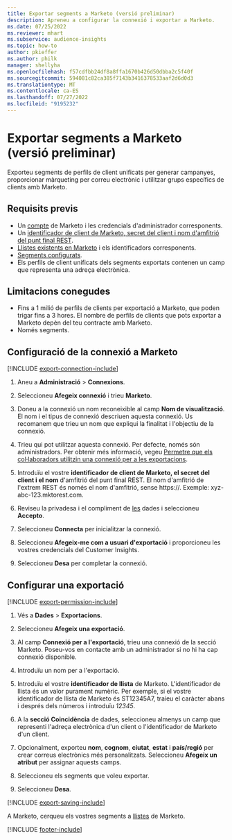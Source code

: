 ```yaml
---
title: Exportar segments a Marketo (versió preliminar)
description: Apreneu a configurar la connexió i exportar a Marketo.
ms.date: 07/25/2022
ms.reviewer: mhart
ms.subservice: audience-insights
ms.topic: how-to
author: pkieffer
ms.author: philk
manager: shellyha
ms.openlocfilehash: f57cdfbb24df8a8ffa1670b426d50dbba2c5f40f
ms.sourcegitcommit: 594081c82ca385f7143b3416378533aaf2d6d0d3
ms.translationtype: MT
ms.contentlocale: ca-ES
ms.lasthandoff: 07/27/2022
ms.locfileid: "9195232"
---
```

# <a name="export-segments-to-marketo-preview"></a>Exportar segments a Marketo (versió preliminar)

Exporteu segments de perfils de client unificats per generar campanyes, proporcionar màrqueting per correu electrònic i utilitzar grups específics de clients amb Marketo.

## <a name="prerequisites"></a>Requisits previs

- Un [compte](https://login.marketo.com/) de Marketo i les credencials d'administrador corresponents.
- Un [identificador de client de Marketo, secret del client i nom d'amfitrió del punt final REST](https://developers.marketo.com/rest-api/authentication/).
- [Llistes existents en Marketo](https://docs.marketo.com/display/public/DOCS/Understanding+Static+Lists) i els identificadors corresponents.
- [Segments configurats](segments.md).
- Els perfils de client unificats dels segments exportats contenen un camp que representa una adreça electrònica.

## <a name="known-limitations"></a>Limitacions conegudes

- Fins a 1 milió de perfils de clients per exportació a Marketo, que poden trigar fins a 3 hores. El nombre de perfils de clients que pots exportar a Marketo depèn del teu contracte amb Marketo.
- Només segments.

## <a name="set-up-connection-to-marketo"></a>Configuració de la connexió a Marketo

[!INCLUDE [export-connection-include](includes/export-connection-admn.md)]

1. Aneu a **Administració** > **Connexions**.

1. Seleccioneu **Afegeix connexió** i trieu **Marketo**.

1. Doneu a la connexió un nom reconeixible al camp **Nom de visualització**. El nom i el tipus de connexió descriuen aquesta connexió. Us recomanem que trieu un nom que expliqui la finalitat i l'objectiu de la connexió.

1. Trieu qui pot utilitzar aquesta connexió. Per defecte, només són administradors. Per obtenir més informació, vegeu [Permetre que els col·laboradors utilitzin una connexió per a les exportacions](connections.md#allow-contributors-to-use-a-connection-for-exports).

1. Introduïu el vostre **identificador de client de Marketo, el secret del client i el nom** d'amfitrió del punt final REST. El nom d'amfitrió de l'extrem REST és només el nom d'amfitrió, sense https://. Exemple: xyz-abc-123.mktorest.com.

1. Reviseu la privadesa i el compliment de [les](connections.md#data-privacy-and-compliance) dades i seleccioneu **Accepto**.

1. Seleccioneu **Connecta** per inicialitzar la connexió.

1. Seleccioneu **Afegeix-me com a usuari d'exportació** i proporcioneu les vostres credencials del Customer Insights.

1. Seleccioneu **Desa** per completar la connexió.

## <a name="configure-an-export"></a>Configurar una exportació

[!INCLUDE [export-permission-include](includes/export-permission.md)]

1. Vés a **Dades** > **Exportacions**.

1. Seleccioneu **Afegeix una exportació**.

1. Al camp **Connexió per a l'exportació**, trieu una connexió de la secció Marketo. Poseu-vos en contacte amb un administrador si no hi ha cap connexió disponible.

1. Introduïu un nom per a l'exportació.

1. Introduïu el vostre **identificador de llista** de Marketo. L'identificador de llista és un valor purament numèric. Per exemple, si el vostre identificador de llista de Marketo és ST12345A7, traieu el caràcter abans i després dels números i introduïu *12345*.

1. A la **secció Coincidència** de dades, seleccioneu almenys un camp que representi l'adreça electrònica d'un client o l'identificador de Marketo d'un client.

1. Opcionalment, exporteu **nom**, **cognom**, **ciutat**, **estat** i **país/regió** per crear correus electrònics més personalitzats. Seleccioneu **Afegeix un atribut** per assignar aquests camps.

1. Seleccioneu els segments que voleu exportar.

1. Seleccioneu **Desa**.

[!INCLUDE [export-saving-include](includes/export-saving.md)]

A Marketo, cerqueu els vostres segments a [llistes](https://docs.marketo.com/display/public/DOCS/Understanding+Static+Lists) de Marketo.

[!INCLUDE [footer-include](includes/footer-banner.md)]

